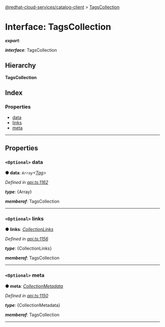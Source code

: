 [@redhat-cloud-services/catalog-client](../README.md) > [TagsCollection](../interfaces/tagscollection.md)

# Interface: TagsCollection

*__export__*: 

*__interface__*: TagsCollection

## Hierarchy

**TagsCollection**

## Index

### Properties

* [data](tagscollection.md#data)
* [links](tagscollection.md#links)
* [meta](tagscollection.md#meta)

---

## Properties

<a id="data"></a>

### `<Optional>` data

**● data**: *`Array`<[Tag](tag.md)>*

*Defined in [api.ts:1162](https://github.com/RedHatInsights/javascript-clients/blob/master/packages/catalog/api.ts#L1162)*

*__type__*: {Array}

*__memberof__*: TagsCollection

___
<a id="links"></a>

### `<Optional>` links

**● links**: *[CollectionLinks](collectionlinks.md)*

*Defined in [api.ts:1156](https://github.com/RedHatInsights/javascript-clients/blob/master/packages/catalog/api.ts#L1156)*

*__type__*: {CollectionLinks}

*__memberof__*: TagsCollection

___
<a id="meta"></a>

### `<Optional>` meta

**● meta**: *[CollectionMetadata](collectionmetadata.md)*

*Defined in [api.ts:1150](https://github.com/RedHatInsights/javascript-clients/blob/master/packages/catalog/api.ts#L1150)*

*__type__*: {CollectionMetadata}

*__memberof__*: TagsCollection

___

